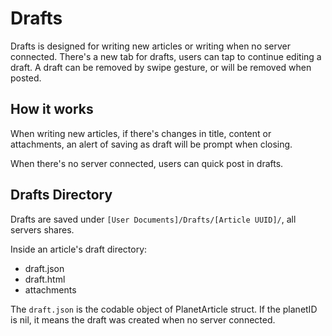 # Drafts

Drafts is designed for writing new articles or writing when no server connected. There's a new tab for drafts, users can tap to continue editing a draft. A draft can be removed by swipe gesture, or will be removed when posted.

## How it works

When writing new articles, if there's changes in title, content or attachments, an alert of saving as draft will be prompt when closing.

When there's no server connected, users can quick post in drafts.

## Drafts Directory

Drafts are saved under ```[User Documents]/Drafts/[Article UUID]/```, all servers shares.

Inside an article's draft directory:
- draft.json
- draft.html
- attachments

The ```draft.json``` is the codable object of PlanetArticle struct. If the planetID is nil, it means the draft was created when no server connected.